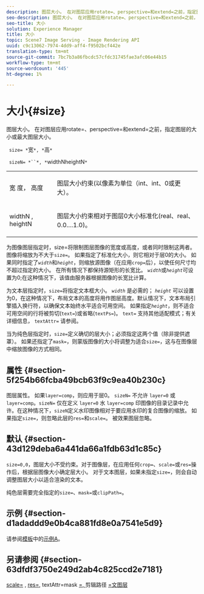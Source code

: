 ```yaml
---
description: 图层大小。 在对图层应用rotate=、perspective=和extend=之前，指定图层的大小或最大图层大小。
seo-description: 图层大小。 在对图层应用rotate=、perspective=和extend=之前，指定图层的大小或最大图层大小。
seo-title: 大小
solution: Experience Manager
title: 大小
topic: Scene7 Image Serving - Image Rendering API
uuid: c9c13062-7974-4dd9-aff4-f9502bcf442e
translation-type: tm+mt
source-git-commit: 7bc7b3a86fbcdc57cfdc31745fae3afc06e44b15
workflow-type: tm+mt
source-wordcount: '445'
ht-degree: 1%

---
```



# 大小{#size}

图层大小。 在对图层应用rotate=、perspective=和extend=之前，指定图层的大小或最大图层大小。

` size= *`宽`*, *`高`*`

` sizeN= *``*, *`widthNheightN`*`

<table id="simpletable_FBE17D736F93485AA0053BF447B4CC9F"> 
 <tr class="strow"> 
  <td class="stentry"> <p> <span class="codeph"> <span class="varname"> 宽 </span>度， <span class="varname"> 高度  </span> </span> </p> </td> 
  <td class="stentry"> <p>图层大小约束(以像素为单位（int、int、0或更大）。 </p> </td> 
 </tr> 
 <tr class="strow"> 
  <td class="stentry"> <p> <span class="codeph"> <span class="varname"> widthN  </span>,  <span class="varname"> heightN  </span> </span> </p> </td> 
  <td class="stentry"> <p>图层大小约束相对于图层0大小标准化(real、real、0.0....1.0)。 </p> </td> 
 </tr> 
</table>

为图像图层指定时，size=将限制图层图像的宽度或高度，或者同时限制这两者。 图像将缩放为不大于`size=`。 如果指定了标准化大小，则它相对于层0的大小。 如果同时指定了&#x200B;*`width`*&#x200B;和&#x200B;*`height`*，则缩放源图像（在应用`crop=`后），以使任何尺寸均不超过指定的大小。 在所有情况下都保持源矩形的长宽比。 *`width`*&#x200B;或&#x200B;*`height`*&#x200B;可设置为0;在这种情况下，该值由服务器根据图像的长宽比计算。

为文本层指定时，`size=`将指定文本框大小。 *`width`* 是必需的； *`height`* 可以设置为0，在这种情况下，布局文本的高度将用作图层高度。默认情况下，文本布局引擎插入换行符，以确保文本始终水平适合可用空间。 如果指定&#x200B;*`height`*，则不适合可用空间的行将被剪切(`text=`)或省略(`textPs=`)。 `text=` 支持其他适配模式；有关详细信息， `textAttr=` 请参阅。

当为纯色层指定时，`size=`定义确切的层大小；必须指定这两个值（除非提供遮罩）。 如果还指定了`mask=`，则蒙版图像的大小将调整为适合`size=`，这与在图像层中缩放图像的方式相同。

## 属性 {#section-5f254b66fcba49bcb63f9c9ea40b230c}

图层属性。 如果`layer=comp`，则应用于层0。 `sizeN=` 不允许 `layer=0` 或 `layer=comp`。`sizeN=` 仅在定义 `layer=0` 水 `layer=comp` 印图像的目录记录中允许。在这种情况下，`sizeN`定义水印图像相对于要应用水印的复合图像的缩放。 如果指定`size=`，则忽略此层的`res=`和`scale=`。 被效果图层忽略。

## 默认 {#section-43d129deba6a441da66a1fdb63d1c85c}

`size=0,0`，图层大小不受约束。对于图像层，在应用任何`crop=`、`scale=`或`res=`操作后，根据层图像大小确定层大小。 对于文本图层，如果未指定`size=`，则会自动调整图层大小以适合渲染的文本。

纯色层需要完全指定的`size=`、`mask=`或`clipPath=`。

## 示例 {#section-d1adaddd9e0b4ca881fd8e0a7541e5d9}

请参阅[模板](../../../../../is-api/http-ref/image-serving-api-ref/c-http-protocol-reference/c-templates/c-templates.md#concept-3cd2d2adae0e41b2979b9640244d4d3e)中的[示例A](../../../../../is-api/http-ref/image-serving-api-ref/c-http-protocol-reference/c-templates/r-example-a.md#reference-c78ea82e8a1646738e764fa6685dfbac)。

## 另请参阅 {#section-63dfdf3750e249d2ab4c825ccd2e7181}

[scale=](../../../../../is-api/http-ref/image-serving-api-ref/c-http-protocol-reference/c-command-reference/r-is-http-scale.md#reference-098c30cea1764f189e6f7c7e400cc065) ,  [res=](../../../../../is-api/http-ref/image-serving-api-ref/c-http-protocol-reference/c-command-reference/r-res.md#reference-3d6fe416801148dea0f786f2b5169e55), textAttr=mask [=, ](../../../../../is-api/http-ref/image-serving-api-ref/c-http-protocol-reference/c-command-reference/r-textattr.md#reference-ff00484fa3244286abeff34911f7ec0d)剪辑路径 [](../../../../../is-api/http-ref/image-serving-api-ref/c-http-protocol-reference/c-command-reference/r-mask.md#reference-922254e027404fb890b850e2723ee06e) [](../../../../../is-api/http-ref/image-serving-api-ref/c-http-protocol-reference/c-command-reference/r-clippath.md#reference-8139b1b52dc54749b51b109521ddf83d) [=文图层](../../../../../is-api/http-ref/image-serving-api-ref/c-http-protocol-reference/c-text-formatting/r-text-layers.md#reference-47e78cfb18134db5ab09e17af14a6a8f)
